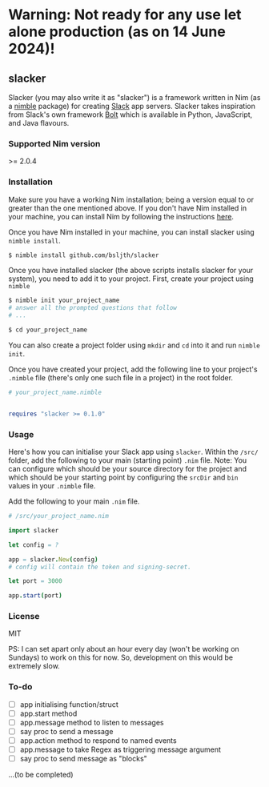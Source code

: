 # Warning: Not ready for any use let alone production (as on 14 June 2024)!

## slacker
Slacker (you may also write it as "slacker") is a framework written in Nim (as a [nimble](https://github.com/nim-lang/nimble) package) for creating [Slack](https://slack.com) app servers. Slacker takes inspiration from Slack's own framework [Bolt](https://api.slack.com/bolt) which is available in Python, JavaScript, and Java flavours.

### Supported Nim version
\>= 2.0.4

### Installation
Make sure you have a working Nim installation; being a version equal to or greater than the one mentioned above. If you don't have Nim installed in your machine, you can install Nim by following the instructions [here](https://nim-lang.org/install.html).

Once you have Nim installed in your machine, you can install slacker using `nimble install`.

```bash
$ nimble install github.com/bsljth/slacker
```
Once you have installed slacker (the above scripts installs slacker for your system), you need to add it to your project. First, create your project using `nimble`

```bash
$ nimble init your_project_name
# answer all the prompted questions that follow
# ...

$ cd your_project_name
```

You can also create a project folder using `mkdir` and `cd` into it and run `nimble init`.

Once you have created your project, add the following line to your project's `.nimble` file (there's only one such file in a project) in the root folder.

```nim
# your_project_name.nimble


requires "slacker >= 0.1.0"
```

### Usage
Here's how you can initialise your Slack app using `slacker`. Within the `/src/` folder, add the following to your main (starting point) `.nim` file. Note: You can configure which should be your source directory for the project and which should be your starting point by configuring the `srcDir` and `bin` values in your `.nimble` file.

Add the following to your main `.nim` file.

```nim
# /src/your_project_name.nim

import slacker

let config = ?

app = slacker.New(config)
# config will contain the token and signing-secret.

let port = 3000

app.start(port)

```

### License
MIT

PS: I can set apart only about an hour every day (won't be working on Sundays) to work on this for now. So, development on this would be extremely slow.

### To-do
- [ ] app initialising function/struct
- [ ] app.start method
- [ ] app.message method to listen to messages
- [ ] say proc to send a message
- [ ] app.action method to respond to named events
- [ ] app.message to take Regex as triggering message argument
- [ ] say proc to send message as "blocks"

...(to be completed)